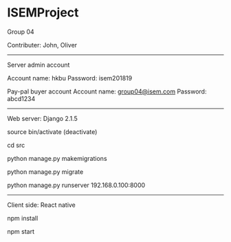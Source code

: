 # ISEMProject

Group 04

Contributer: John, Oliver

-----------------------------------------------------------

Server admin account

Account name: hkbu
Password: isem201819

Pay-pal buyer account
Account name: group04@isem.com
Password: abcd1234

-----------------------------------------------------------

Web server: Django 2.1.5

source bin/activate  (deactivate)

cd src

python manage.py makemigrations

python manage.py migrate

python manage.py runserver 192.168.0.100:8000

-----------------------------------------------------------

Client side: React native

npm install

npm start


